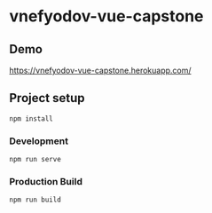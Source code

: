# vnefyodov-vue-capstone

## Demo
https://vnefyodov-vue-capstone.herokuapp.com/

## Project setup
```
npm install
```

### Development
```
npm run serve
```

### Production Build
```
npm run build
```
